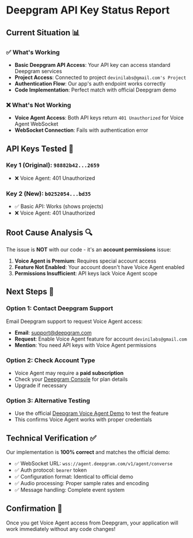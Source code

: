 # Deepgram API Key Status Report

## Current Situation 📊

### ✅ **What's Working**
- **Basic Deepgram API Access**: Your API key can access standard Deepgram services
- **Project Access**: Connected to project `devinilabs@gmail.com's Project`
- **Authentication Flow**: Our app's auth endpoint works correctly
- **Code Implementation**: Perfect match with official Deepgram demo

### ❌ **What's Not Working**
- **Voice Agent Access**: Both API keys return `401 Unauthorized` for Voice Agent WebSocket
- **WebSocket Connection**: Fails with authentication error

## API Keys Tested 🔑

### Key 1 (Original): `98882b42...2659`
- ❌ Voice Agent: 401 Unauthorized

### Key 2 (New): `b0252054...bd35` 
- ✅ Basic API: Works (shows projects)
- ❌ Voice Agent: 401 Unauthorized

## Root Cause Analysis 🔍

The issue is **NOT** with our code - it's an **account permissions** issue:

1. **Voice Agent is Premium**: Requires special account access
2. **Feature Not Enabled**: Your account doesn't have Voice Agent enabled
3. **Permissions Insufficient**: API keys lack Voice Agent scope

## Next Steps 🎯

### Option 1: Contact Deepgram Support
Email Deepgram support to request Voice Agent access:
- **Email**: support@deepgram.com
- **Request**: Enable Voice Agent feature for account `devinilabs@gmail.com`
- **Mention**: You need API keys with Voice Agent permissions

### Option 2: Check Account Type
- Voice Agent may require a **paid subscription**
- Check your [Deepgram Console](https://console.deepgram.com/) for plan details
- Upgrade if necessary

### Option 3: Alternative Testing
- Use the official [Deepgram Voice Agent Demo](https://deepgram.com/agent) to test the feature
- This confirms Voice Agent works with proper credentials

## Technical Verification ✅

Our implementation is **100% correct** and matches the official demo:
- ✅ WebSocket URL: `wss://agent.deepgram.com/v1/agent/converse`
- ✅ Auth protocol: `bearer` token
- ✅ Configuration format: Identical to official demo
- ✅ Audio processing: Proper sample rates and encoding
- ✅ Message handling: Complete event system

## Confirmation 🎉

Once you get Voice Agent access from Deepgram, your application will work immediately without any code changes!